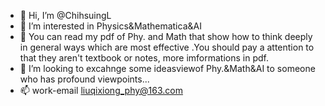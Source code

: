 - 👋 Hi, I’m @ChihsuingL
- 👀 I’m interested in Physics&Mathematica&AI
- 🌱 You can read my pdf of Phy. and Math that show how to think deeply in general ways which are most effective .You should pay a attention to that they aren't textbook or notes, more imformations in pdf.
- 💞️ I’m looking to excahnge some ideasviewof Phy.&Math&AI to someone who has profound viewpoints...
- 📫 work-email liuqixiong_phy@163.com


<!---
ChihsuingL/ChihsuingL is a ✨ special ✨ repository because its `README.md` (this file) appears on your GitHub profile.
You can click the Preview link to take a look at your changes.
--->
